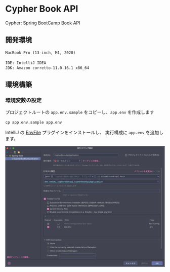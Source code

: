 # Cypher Book API

Cypher: Spring BootCamp Book API

## 開発環境

```
MacBook Pro (13-inch, M1, 2020)

IDE: IntelliJ IDEA
JDK: Amazon corretto-11.0.16.1 x86_64
```

## 環境構築

### 環境変数の設定

プロジェクトルートの `app.env.sample` をコピーし、`app.env` を作成します

```shell
cp app.env.sample app.env
```

IntelliJ の [EnvFile](https://plugins.jetbrains.com/plugin/7861-envfile) プラグインをインストールし、
実行構成に `app.env` を追加します。

![EnvFile Settings](./docs/img/EnvFile.jpg)